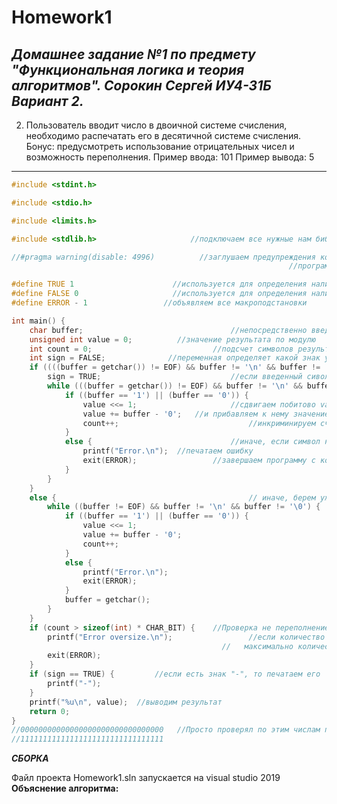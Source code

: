 # Homework1
___Домашнее задание №1 по предмету "Функциональная логика и теория алгоритмов".
Сорокин Сергей ИУ4-31Б Вариант 2.___
---------------------------------------------------------------------------
2. Пользователь вводит число в двоичной системе счисления, необходимо распечатать его в десятичной системе счисления.
Бонус: предусмотреть использование отрицательных чисел и возможность переполнения.
Пример ввода: 101
Пример вывода: 5
---------------------------------------------------------------------------
```c
#include <stdint.h>

#include <stdio.h>

#include <limits.h>

#include <stdlib.h>		                //подключаем все нужные нам библиотеки

//#pragma warning(disable: 4996)		  //заглушаем предупреждения компилятора (в начале 
												              //программа использовала scanf и компилятор сильно ругался)

#define TRUE 1						//используется для определения наличия у числа знака "+" или "-"
#define FALSE 0						//используется для определения наличия у числа знака "+" или "-"
#define ERROR - 1				  //объявляем все макроподстановки

int main() {
	char buffer;								 //непосредственно введённый с клавиатуры символ
	unsigned int value = 0;			 //значение результата по модулю
	int count = 0;							 //подсчет символов результата (используется для определения переполнения) 
	int sign = FALSE;	           //переменная определяет какой знак у числа (0 если минус и 1 если плюс)
	if ((((buffer = getchar()) != EOF) && buffer != '\n' && buffer != '\0' && buffer == '-') && sign == FALSE) {
		sign = TRUE;							 //если введенный сивол не конец файла и не символ перехода на новую строку и не символ конца строки
		while (((buffer = getchar()) != EOF) && buffer != '\n' && buffer != '\0') { // и символ это минус то берем всл. элемент с клавиатуры и меняем переменную sign
			if ((buffer == '1') || (buffer == '0')) {                                 //в двоичной записи числа содержаться только числа 1 и 0, так что для них...
				value <<= 1;				     //сдвигаем побитово value на 1 бит влево
				value += buffer - '0';	 //и прибавляем к нему значение буфера
				count++;						     //инкриминируем счётчик символов
			}
			else {								 //иначе, если символ не 1 или 0, значит символ введён неправильно и надо выдать ошибку
				printf("Error.\n");	 //печатаем ошибку
				exit(ERROR);				 //завершаем программу с кодом ошибки -1
			}
		}
	}
	else {										     // иначе, берем уже взятый символ в первом getchar т.к. в безнаковом числе первый символ - цифра
		while ((buffer != EOF) && buffer != '\n' && buffer != '\0') {  //и проводим всё те же действия, что и со знаковым
			if ((buffer == '1') || (buffer == '0')) {
				value <<= 1;
				value += buffer - '0';
				count++;
			}
			else {
				printf("Error.\n");
				exit(ERROR);
			}
			buffer = getchar();
		}
	}
	if (count > sizeof(int) * CHAR_BIT) {    //Проверка не переполнение
		printf("Error oversize.\n");			     //если количество символов больше чем 
		                                       //   максимально количество бит для данной архитектуры памяти, то выводим ошибку
		exit(ERROR);
	}
	if (sign == TRUE) {			//если есть знак "-", то печатаем его
		printf("-");
	}
	printf("%u\n", value);  //выводим результат
	return 0;
}
//00000000000000000000000000000000	 //Просто проверял по этим числам перепонение, чтобы каждый раз не вбивать 32 единицы
//11111111111111111111111111111111   
```
___СБОРКА___

Файл проекта Homework1.sln запускается на visual studio 2019
__Объяснение алгоритма:__

